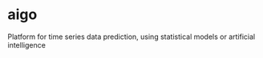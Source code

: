 # aigo
Platform for time series data prediction, using statistical models or artificial intelligence
